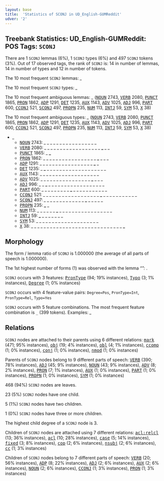```yaml
---
layout: base
title:  'Statistics of SCONJ in UD_English-GUMReddit'
udver: '2'
---
```


## Treebank Statistics: UD_English-GUMReddit: POS Tags: `SCONJ`

There are 1 `SCONJ` lemmas (6%), 1 `SCONJ` types (6%) and 497 `SCONJ` tokens (3%).
Out of 17 observed tags, the rank of `SCONJ` is: 14 in number of lemmas, 14 in number of types and 12 in number of tokens.

The 10 most frequent `SCONJ` lemmas: <em>_</em>

The 10 most frequent `SCONJ` types:  <em>_</em>

The 10 most frequent ambiguous lemmas: <em>_</em> (<tt><a href="en_gumreddit-pos-NOUN.html">NOUN</a></tt> 2743, <tt><a href="en_gumreddit-pos-VERB.html">VERB</a></tt> 2080, <tt><a href="en_gumreddit-pos-PUNCT.html">PUNCT</a></tt> 1865, <tt><a href="en_gumreddit-pos-PRON.html">PRON</a></tt> 1862, <tt><a href="en_gumreddit-pos-ADP.html">ADP</a></tt> 1291, <tt><a href="en_gumreddit-pos-DET.html">DET</a></tt> 1235, <tt><a href="en_gumreddit-pos-AUX.html">AUX</a></tt> 1143, <tt><a href="en_gumreddit-pos-ADV.html">ADV</a></tt> 1025, <tt><a href="en_gumreddit-pos-ADJ.html">ADJ</a></tt> 996, <tt><a href="en_gumreddit-pos-PART.html">PART</a></tt> 600, <tt><a href="en_gumreddit-pos-CCONJ.html">CCONJ</a></tt> 521, <tt><a href="en_gumreddit-pos-SCONJ.html">SCONJ</a></tt> 497, <tt><a href="en_gumreddit-pos-PROPN.html">PROPN</a></tt> 235, <tt><a href="en_gumreddit-pos-NUM.html">NUM</a></tt> 113, <tt><a href="en_gumreddit-pos-INTJ.html">INTJ</a></tt> 59, <tt><a href="en_gumreddit-pos-SYM.html">SYM</a></tt> 53, <tt><a href="en_gumreddit-pos-X.html">X</a></tt> 38)

The 10 most frequent ambiguous types:  <em>_</em> (<tt><a href="en_gumreddit-pos-NOUN.html">NOUN</a></tt> 2743, <tt><a href="en_gumreddit-pos-VERB.html">VERB</a></tt> 2080, <tt><a href="en_gumreddit-pos-PUNCT.html">PUNCT</a></tt> 1865, <tt><a href="en_gumreddit-pos-PRON.html">PRON</a></tt> 1862, <tt><a href="en_gumreddit-pos-ADP.html">ADP</a></tt> 1291, <tt><a href="en_gumreddit-pos-DET.html">DET</a></tt> 1235, <tt><a href="en_gumreddit-pos-AUX.html">AUX</a></tt> 1143, <tt><a href="en_gumreddit-pos-ADV.html">ADV</a></tt> 1025, <tt><a href="en_gumreddit-pos-ADJ.html">ADJ</a></tt> 996, <tt><a href="en_gumreddit-pos-PART.html">PART</a></tt> 600, <tt><a href="en_gumreddit-pos-CCONJ.html">CCONJ</a></tt> 521, <tt><a href="en_gumreddit-pos-SCONJ.html">SCONJ</a></tt> 497, <tt><a href="en_gumreddit-pos-PROPN.html">PROPN</a></tt> 235, <tt><a href="en_gumreddit-pos-NUM.html">NUM</a></tt> 113, <tt><a href="en_gumreddit-pos-INTJ.html">INTJ</a></tt> 59, <tt><a href="en_gumreddit-pos-SYM.html">SYM</a></tt> 53, <tt><a href="en_gumreddit-pos-X.html">X</a></tt> 38)


* <em>_</em>
  * <tt><a href="en_gumreddit-pos-NOUN.html">NOUN</a></tt> 2743: <em>_ _ _ <b>_</b> _ _ <b>_</b> _ _ _ <b>_</b> _ _ <b>_</b> _ _ _ _ _ _ _</em>
  * <tt><a href="en_gumreddit-pos-VERB.html">VERB</a></tt> 2080: <em>_ _ _ _ _ _ _ _ _ _ _ _ _ _ _ _ _ _ <b>_</b> _ _</em>
  * <tt><a href="en_gumreddit-pos-PUNCT.html">PUNCT</a></tt> 1865: <em>_ <b>_</b></em>
  * <tt><a href="en_gumreddit-pos-PRON.html">PRON</a></tt> 1862: <em>_ _ _ _ _ _ _ _ _ _ _ _ _ _ _ _ _ <b>_</b> _ _ _</em>
  * <tt><a href="en_gumreddit-pos-ADP.html">ADP</a></tt> 1291: <em>_ _ _ _ _ <b>_</b> _ _ _ _ _ _ <b>_</b> _ _ _ _ _ _ <b>_</b> _</em>
  * <tt><a href="en_gumreddit-pos-DET.html">DET</a></tt> 1235: <em>_ <b>_</b> _ _ _ _ _ _ _ _ _ _ _ _ _ _ _ _ _ _ _</em>
  * <tt><a href="en_gumreddit-pos-AUX.html">AUX</a></tt> 1143: <em>_ _ _ _ <b>_</b> _ _ _ _ _ _ _ _ _ _ _ <b>_</b> _ _ _ _</em>
  * <tt><a href="en_gumreddit-pos-ADV.html">ADV</a></tt> 1025: <em>_ _ _ _ _ _ _ _ _ _ _ _ _ _ _ _ <b>_</b> _ _ _</em>
  * <tt><a href="en_gumreddit-pos-ADJ.html">ADJ</a></tt> 996: <em>_ _ <b>_</b> _ _ _ _ _ _ _ _ _ _ _ _ _ _ _ _ _ _</em>
  * <tt><a href="en_gumreddit-pos-PART.html">PART</a></tt> 600: <em>_ _ _ _ _ _ _ _ _ <b>_</b> _ _ _ _ _ _ _ _ _ _ _</em>
  * <tt><a href="en_gumreddit-pos-CCONJ.html">CCONJ</a></tt> 521: <em>_ _ _ _ _ _ _ _ _ _ _ _ _ _ _ _ _ _ <b>_</b> _ _ _ _ _ _ _ _ _ _ _</em>
  * <tt><a href="en_gumreddit-pos-SCONJ.html">SCONJ</a></tt> 497: <em><b>_</b> _ _ _ _ _ _ _ <b>_</b> _ _ _ _ _ _ <b>_</b> _ _ _ _ _</em>
  * <tt><a href="en_gumreddit-pos-PROPN.html">PROPN</a></tt> 235: <em><b>_</b> _</em>
  * <tt><a href="en_gumreddit-pos-NUM.html">NUM</a></tt> 113: <em>_ _ _ _ _ _ <b>_</b> _ _ _ _ _ _ _ _ _ _ _ _ _ _ _ _ _</em>
  * <tt><a href="en_gumreddit-pos-INTJ.html">INTJ</a></tt> 59: <em><b>_</b> _ _ _ _ _ _ _</em>
  * <tt><a href="en_gumreddit-pos-SYM.html">SYM</a></tt> 53: <em>_ _ _ _ _ _ _ _ _ _ _ _ <b>_</b> _ _ _ _ <b>_</b> _ _ _ _</em>
  * <tt><a href="en_gumreddit-pos-X.html">X</a></tt> 38: <em>_ _ _ _ _ _ _ _ _ _ _ _ _ _ _ _ _ _ _ _ _ _ _ _ _ _ _ _ _ <b>_</b></em>

## Morphology

The form / lemma ratio of `SCONJ` is 1.000000 (the average of all parts of speech is 1.000000).

The 1st highest number of forms (1) was observed with the lemma “_”: <em>_</em>.

`SCONJ` occurs with 3 features: <tt><a href="en_gumreddit-feat-PronType.html">PronType</a></tt> (94; 19% instances), <tt><a href="en_gumreddit-feat-Typo.html">Typo</a></tt> (3; 1% instances), <tt><a href="en_gumreddit-feat-Degree.html">Degree</a></tt> (1; 0% instances)

`SCONJ` occurs with 4 feature-value pairs: `Degree=Pos`, `PronType=Int`, `PronType=Rel`, `Typo=Yes`

`SCONJ` occurs with 5 feature combinations.
The most frequent feature combination is `_` (399 tokens).
Examples: <em>_</em>


## Relations

`SCONJ` nodes are attached to their parents using 6 different relations: <tt><a href="en_gumreddit-dep-mark.html">mark</a></tt> (471; 95% instances), <tt><a href="en_gumreddit-dep-obj.html">obj</a></tt> (19; 4% instances), <tt><a href="en_gumreddit-dep-obl.html">obl</a></tt> (4; 1% instances), <tt><a href="en_gumreddit-dep-ccomp.html">ccomp</a></tt> (1; 0% instances), <tt><a href="en_gumreddit-dep-conj.html">conj</a></tt> (1; 0% instances), <tt><a href="en_gumreddit-dep-nmod.html">nmod</a></tt> (1; 0% instances)

Parents of `SCONJ` nodes belong to 9 different parts of speech: <tt><a href="en_gumreddit-pos-VERB.html">VERB</a></tt> (390; 78% instances), <tt><a href="en_gumreddit-pos-ADJ.html">ADJ</a></tt> (45; 9% instances), <tt><a href="en_gumreddit-pos-NOUN.html">NOUN</a></tt> (43; 9% instances), <tt><a href="en_gumreddit-pos-ADV.html">ADV</a></tt> (8; 2% instances), <tt><a href="en_gumreddit-pos-PRON.html">PRON</a></tt> (7; 1% instances), <tt><a href="en_gumreddit-pos-AUX.html">AUX</a></tt> (1; 0% instances), <tt><a href="en_gumreddit-pos-PART.html">PART</a></tt> (1; 0% instances), <tt><a href="en_gumreddit-pos-PROPN.html">PROPN</a></tt> (1; 0% instances), <tt><a href="en_gumreddit-pos-SYM.html">SYM</a></tt> (1; 0% instances)

468 (94%) `SCONJ` nodes are leaves.

23 (5%) `SCONJ` nodes have one child.

5 (1%) `SCONJ` nodes have two children.

1 (0%) `SCONJ` nodes have three or more children.

The highest child degree of a `SCONJ` node is 3.

Children of `SCONJ` nodes are attached using 7 different relations: <tt><a href="en_gumreddit-dep-acl-relcl.html">acl:relcl</a></tt> (13; 36% instances), <tt><a href="en_gumreddit-dep-acl.html">acl</a></tt> (10; 28% instances), <tt><a href="en_gumreddit-dep-case.html">case</a></tt> (5; 14% instances), <tt><a href="en_gumreddit-dep-fixed.html">fixed</a></tt> (3; 8% instances), <tt><a href="en_gumreddit-dep-cop.html">cop</a></tt> (2; 6% instances), <tt><a href="en_gumreddit-dep-nsubj.html">nsubj</a></tt> (2; 6% instances), <tt><a href="en_gumreddit-dep-cc.html">cc</a></tt> (1; 3% instances)

Children of `SCONJ` nodes belong to 7 different parts of speech: <tt><a href="en_gumreddit-pos-VERB.html">VERB</a></tt> (20; 56% instances), <tt><a href="en_gumreddit-pos-ADP.html">ADP</a></tt> (8; 22% instances), <tt><a href="en_gumreddit-pos-ADJ.html">ADJ</a></tt> (2; 6% instances), <tt><a href="en_gumreddit-pos-AUX.html">AUX</a></tt> (2; 6% instances), <tt><a href="en_gumreddit-pos-NOUN.html">NOUN</a></tt> (2; 6% instances), <tt><a href="en_gumreddit-pos-CCONJ.html">CCONJ</a></tt> (1; 3% instances), <tt><a href="en_gumreddit-pos-PRON.html">PRON</a></tt> (1; 3% instances)

